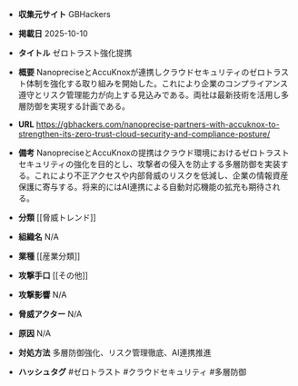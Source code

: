 - **収集元サイト**
GBHackers

- **掲載日**
2025-10-10

- **タイトル**
ゼロトラスト強化提携

- **概要**
NanopreciseとAccuKnoxが連携しクラウドセキュリティのゼロトラスト体制を強化する取り組みを開始した。これにより企業のコンプライアンス遵守とリスク管理能力が向上する見込みである。両社は最新技術を活用し多層防御を実現する計画である。

- **URL**
https://gbhackers.com/nanoprecise-partners-with-accuknox-to-strengthen-its-zero-trust-cloud-security-and-compliance-posture/

- **備考**
NanopreciseとAccuKnoxの提携はクラウド環境におけるゼロトラストセキュリティの強化を目的とし、攻撃者の侵入を防止する多層防御を実装する。これにより不正アクセスや内部脅威のリスクを低減し、企業の情報資産保護に寄与する。将来的にはAI連携による自動対応機能の拡充も期待される。

- **分類**
[[脅威トレンド]]

- **組織名**
N/A

- **業種**
[[産業分類]]

- **攻撃手口**
[[その他]]

- **攻撃影響**
N/A

- **脅威アクター**
N/A

- **原因**
N/A

- **対処方法**
多層防御強化、リスク管理徹底、AI連携推進

- **ハッシュタグ**
#ゼロトラスト #クラウドセキュリティ #多層防御
